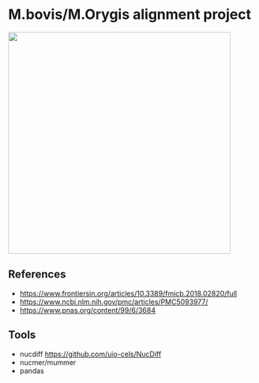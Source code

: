# M.bovis/M.Orygis alignment project

<img align="center" src=https://www.pnas.org/content/pnas/99/6/3684/F2.large.jpg width=450px>

## References

* https://www.frontiersin.org/articles/10.3389/fmicb.2018.02820/full
* https://www.ncbi.nlm.nih.gov/pmc/articles/PMC5093977/
* https://www.pnas.org/content/99/6/3684

## Tools

* nucdiff https://github.com/uio-cels/NucDiff
* nucmer/mummer
* pandas
